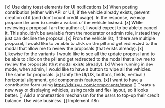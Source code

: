 [x] Use daisy toast elements for UI notifications
[x] When posting contribution (either with API or UI), if the vehicle already exists, prevent creation of it (and don't count credit usage). In the response, we may propose the user to create a variant of the vehicle instead.
[x] While reviewing a proposal I am the author of, I would expect to be able to cancel it. This shouldn't be available from the moderator or admin role, instead they just can decline the proposal.
[x] From the vehicle list, if there are multiple proposal, I would like to be able to click on the pill and get redirected to the modal that allow me to review the proposals (that exists already).
[x] Likewise for the variants, I would like to see all the update proposal and to be able to click on the pill and get redirected to the modal that allow me to review the proposals (that modal exists already).
[x] When running in dev mode, when admin, I would like to have a button to wipe all the vehicles. The same for proposals.
[x] Unify the UI/UX, buttons, fields, vertical / horizontal alignment, grid components features.
[x] I want to have a contribution form using https://daisyui.com/components/steps
[] Create a new way of displaying vehicles, using cards and flex layout, so it looks better.
[] Add a monetezation mechanism for the users to top-up their credit balance. Use wise business.
[] Implement i18n